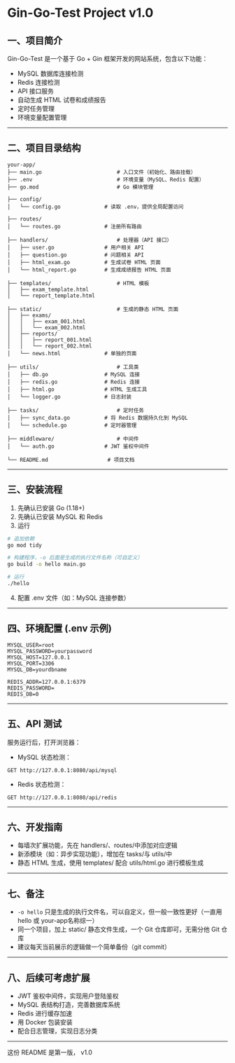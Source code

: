 # Gin-Go-Test Project v1.0

## 一、项目简介

Gin-Go-Test 是一个基于 Go + Gin 框架开发的网站系统，包含以下功能：

- MySQL 数据库连接检测
- Redis 连接检测
- API 接口服务
- 自动生成 HTML 试卷和成绩报告
- 定时任务管理
- 环境变量配置管理

---

## 二、项目目录结构

```plaintext
your-app/
├── main.go                        # 入口文件（初始化、路由挂载）
├── .env                           # 环境变量（MySQL、Redis 配置）
├── go.mod                         # Go 模块管理

├── config/
│   └── config.go              # 读取 .env，提供全局配置访问

├── routes/
│   └── routes.go              # 注册所有路由

├── handlers/                      # 处理器（API 接口）
│   ├── user.go                # 用户相关 API
│   ├── question.go            # 问题相关 API
│   ├── html_exam.go           # 生成试卷 HTML 页面
│   └── html_report.go         # 生成成绩报告 HTML 页面

├── templates/                     # HTML 模板
│   ├── exam_template.html
│   └── report_template.html

├── static/                        # 生成的静态 HTML 页面
│   ├── exams/
│   │   ├── exam_001.html
│   │   └── exam_002.html
│   ├── reports/
│   │   ├── report_001.html
│   │   └── report_002.html
│   └── news.html              # 单独的页面

├── utils/                         # 工具类
│   ├── db.go                  # MySQL 连接
│   ├── redis.go               # Redis 连接
│   ├── html.go                # HTML 生成工具
│   └── logger.go              # 日志封装

├── tasks/                         # 定时任务
│   ├── sync_data.go           # 将 Redis 数据持久化到 MySQL
│   └── schedule.go            # 定时器管理

├── middleware/                    # 中间件
│   └── auth.go                # JWT 鉴权中间件

└── README.md                   # 项目文档
```

---

## 三、安装流程

1. 先确认已安装 Go (1.18+)
2. 先确认已安装 MySQL 和 Redis
3. 运行

```bash
# 追加依赖
go mod tidy

# 构建程序，-o 后面是生成的执行文件名称（可自定义）
go build -o hello main.go

# 运行
./hello
```

4. 配置 .env 文件（如：MySQL 连接参数）

---

## 四、环境配置 (.env 示例)

```env
MYSQL_USER=root
MYSQL_PASSWORD=yourpassword
MYSQL_HOST=127.0.0.1
MYSQL_PORT=3306
MYSQL_DB=yourdbname

REDIS_ADDR=127.0.0.1:6379
REDIS_PASSWORD=
REDIS_DB=0
```

---

## 五、API 测试

服务运行后，打开浏览器：

- MySQL 状态检测：

```
GET http://127.0.0.1:8080/api/mysql
```

- Redis 状态检测：

```
GET http://127.0.0.1:8080/api/redis
```

---

## 六、开发指南

- 每墙次扩展功能，先在 handlers/、routes/中添加对应逻辑
- 新添模块（如：异步实现功能），增加在 tasks/与 utils/中
- 静态 HTML 生成，使用 templates/ 配合 utils/html.go 进行模板生成

---

## 七、备注

- `-o hello` 只是生成的执行文件名，可以自定义，但一般一致性更好（一直用 hello 或 your-app名称综一）
- 同一个项目，加上 static/ 静态文件生成，一个 Git 仓库即可，无需分他 Git 仓库
- 建议每天当前展示的逻辑做一个简单备份（git commit）

---

## 八、后续可考虑扩展

- JWT 鉴权中间件，实现用户登陆鉴权
- MySQL 表结构打造，完善数据库系统
- Redis 进行缓存加速
- 用 Docker 包装安装
- 配合日志管理，实现日志分类

---

这份 README 是第一版， v1.0


